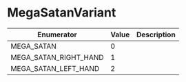 # MegaSatanVariant

| Enumerator               | Value | Description |
| ------------------------ | ----- | ----------- |
| MEGA\_SATAN              | 0     |             |
| MEGA\_SATAN\_RIGHT\_HAND | 1     |             |
| MEGA\_SATAN\_LEFT\_HAND  | 2     |             |
